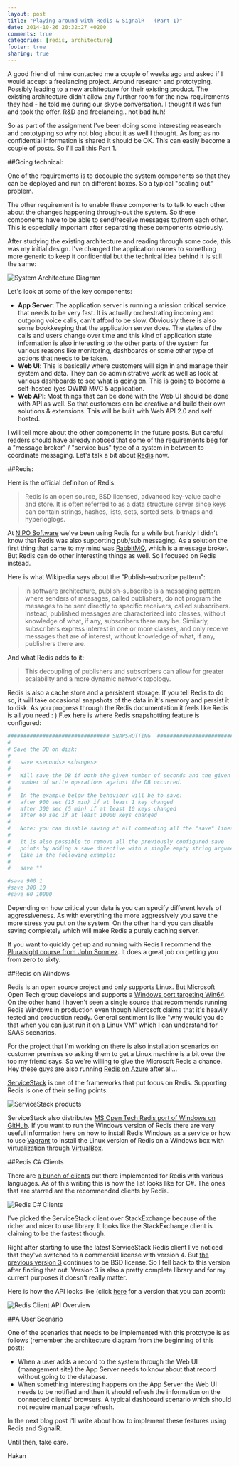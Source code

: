 ```yaml
---
layout: post
title: "Playing around with Redis & SignalR - (Part 1)"
date: 2014-10-26 20:32:27 +0200
comments: true
categories: [redis, architecture]
footer: true
sharing: true
---
```


A good friend of mine contacted me a couple of weeks ago and asked if I would accept a freelancing project. Around research and prototyping. Possibly leading to a new architecture for their existing product. The existing architecture didn't allow any further room for the new requirements they had - he told me during our skype conversation. I thought it was fun and took the offer. R&D and freelancing.. not bad huh!

So as part of the assignment I've been doing some interesting reasearch and prototyping so why not blog about it as well I thought. As long as no confidential information is shared it should be OK. This can easily become a couple of posts. So I'll call this Part 1.

##Going technical:

One of the requirements is to decouple the system components so that they can be deployed and run on different boxes. So a typical "scaling out" problem.

The other requirement is to enable these components to talk to each other about the changes happening through-out the system. So these components have to be able to send/receive messages to/from each other. This is especially important after separating these components obviously.

After studying the existing architecture and reading through some code, this was my initial design. I've changed the application names to something more generic to keep it confidential but the technical idea behind it is still the same:

![System Architecture Diagram](/assets/Playing_Around_With_Redis/SystemArchitectureDiagram.png)

Let's look at some of the key components:

* __App Server__: The application server is running a mission critical service that needs to be very fast. It is actually orchestrating incoming and outgoing voice calls, can't afford to be slow. Obviously there is also some bookkeeping that the application server does. The states of the calls and users change over time and this kind of application state information is also interesting to the other parts of the system for various reasons like monitoring, dashboards or some other type of actions that needs to be taken.
* __Web UI__: This is basically where customers will sign in and manage their system and data. They can do administrative work as well as look at various dashboards to see what is going on. This is going to become a self-hosted (yes OWIN) MVC 5 application.
* __Web API__: Most things that can be done with the Web UI should be done with API as well. So that customers can be creative and build their own solutions & extensions. This will be built with Web API 2.0 and self hosted.

I will tell more about the other components in the future posts. But careful readers should have already noticed that some of the requirements beg for a "message broker" / "service bus" type of a system in between to coordinate messaging.
Let's talk a bit about <a href="http://redis.io/" target="_blank">Redis</a> now.

##Redis:

Here is the official definiton of Redis:
>Redis is an open source, BSD licensed, advanced key-value cache and store. It is often referred to as a data structure server since keys can contain strings, hashes, lists, sets, sorted sets, bitmaps and hyperloglogs.

At <a href="http://www.niposoftware.com/" target="_blank">NIPO Software</a> we've been using Redis for a while but frankly I didn't know that Redis was also supporting pub/sub messaging. As a solution the first thing that came to my mind was <a href="http://www.rabbitmq.com/" target="_blank">RabbitMQ</a>, which is a message broker. But Redis can do other interesting things as well. So I focused on Redis instead.

Here is what Wikipedia says about the "Publish–subscribe pattern":
>In software architecture, publish–subscribe is a messaging pattern where senders of messages, called publishers, do not program the messages to be sent directly to specific receivers, called subscribers. Instead, published messages are characterized into classes, without knowledge of what, if any, subscribers there may be. Similarly, subscribers express interest in one or more classes, and only receive messages that are of interest, without knowledge of what, if any, publishers there are.

And what Redis adds to it:
>This decoupling of publishers and subscribers can allow for greater scalability and a more dynamic network topology.

Redis is also a cache store and a persistent storage. If you tell Redis to do so, it will take occasional snapshots of the data in it's memory and persist it to disk. As you progress through the Redis documentation it feels like Redis is all you need : ) F.ex here is where Redis snapshotting feature is configured:

```bash
################################ SNAPSHOTTING  #################################
#
# Save the DB on disk:
#
#   save <seconds> <changes>
#
#   Will save the DB if both the given number of seconds and the given
#   number of write operations against the DB occurred.
#
#   In the example below the behaviour will be to save:
#   after 900 sec (15 min) if at least 1 key changed
#   after 300 sec (5 min) if at least 10 keys changed
#   after 60 sec if at least 10000 keys changed
#
#   Note: you can disable saving at all commenting all the "save" lines.
#
#   It is also possible to remove all the previously configured save
#   points by adding a save directive with a single empty string argument
#   like in the following example:
#
#   save ""

#save 900 1
#save 300 10
#save 60 10000

```

Depending on how critical your data is you can specify different levels of aggressiveness. As with everything the more aggressively you save the more stress you put on the system. On the other hand you can disable saving completely which will make Redis a purely caching server.

If you want to quickly get up and running with Redis I recommend the <a href="http://www.pluralsight.com/courses/building-nosql-apps-redis" target="_blank">Pluralsight course from John Sonmez</a>. It does a great job on getting you from zero to sixty.

##Redis on Windows

Redis is an open source project and only supports Linux. But Microsoft Open Tech group develops and supports a <a href="https://github.com/MSOpenTech/redis" target="_blank">Windows port targeting Win64</a>. On the other hand I haven't seen a single source that recommends running Redis Windows in production even though Microsoft claims that it's heavily tested and production ready. General sentiment is like "why would you do that when you can just run it on a Linux VM" which I can understand for SAAS scenarios.

For the project that I'm working on there is also installation scenarios on customer premises so asking them to get a Linux machine is a bit over the top my friend says. So we're willing to give the Microsoft Redis a chance. Hey these guys are also running <a href="http://azure.microsoft.com/en-us/services/cache/" target="_blank">Redis on Azure</a> after all...

<a href="https://servicestack.net/" target="_blank">ServiceStack</a> is one of the frameworks that put focus on Redis. Supporting Redis is one of their selling points:

![ServiceStack products](/assets/Playing_Around_With_Redis/ServiceStack.png)

ServiceStack also distributes <a href="https://github.com/ServiceStack/redis-windows" target="_blank">MS Open Tech Redis port of Windows on GitHub</a>. If you want to run the Windows version of Redis there are very useful information here on how to install Redis Windows as a service or how to use <a href="http://docs-v1.vagrantup.com/v1/docs/getting-started/index.html" target="_blank">Vagrant</a> to install the Linux version of Redis on a Windows box with virtualization through <a href="https://www.virtualbox.org/" target="_blank">VirtualBox</a>.

##Redis C# Clients

There are <a href="http://redis.io/clients" target="_blank">a bunch of clients</a> out there implemented for Redis with various languages. As of this writing this is how the list looks like for C#. The ones that are starred are the recommended clients by Redis.

![Redis C# Clients](/assets/Playing_Around_With_Redis/RedisCSharpClients.png)

I've picked the ServiceStack client over StackExchange because of the richer and nicer to use library. It looks like the StackExchange client is claiming to be the fastest though.

Right after starting to use the latest ServiceStack Redis client I've noticed that they've switched to a commercial license with version 4. But <a href="https://github.com/ServiceStackV3/ServiceStackV3" target="_blank">the previous version 3</a> continues to be BSD license. So I fell back to this version after finding that out. Version 3 is also a pretty complete library and for my current purposes it doesn't really matter. 

Here is how the API looks like (click <a href="http://mono.servicestack.net/img/Redis-annotated.png" target="_blank">here</a> for a version that you can zoom):

![Redis Client API Overview](/assets/Playing_Around_With_Redis/Redis-annotated.png)

##A User Scenario

One of the scenarios that needs to be implemented with this prototype is as follows (remember the architecture diagram from the beginning of this post):

* When a user adds a record to the system through the Web UI (management site) the App Server needs to know about that record without going to the database.
* When something interesting happens on the App Server the Web UI needs to be notified and then it should refresh the information on the connected clients' browsers. A typical dashboard scenario which should not require manual page refresh.

In the next blog post I'll write about how to implement these features using Redis and SignalR.

Until then, take care.

Hakan





